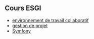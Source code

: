 Cours ESGI
-

* [environnement de travail collaboratif](https://github.com/tcrepy/ESGI-cours/blob/master/env-travail-col/environnement_travail_collaboratif.md)
* [gestion de projet](https://github.com/tcrepy/ESGI-cours/blob/master/Gestion-projet/gestion-projet.md)
* [Symfony](https://github.com/tcrepy/ESGI-cours/blob/master/Symfony/symfony.md)